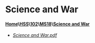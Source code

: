 # Science and War
#### [Home](..\..\..\..)\\[HSS](..\..\..)\\[102](..\..)\\[MS18](..)\\[Science and War]()
- [_Science and War.pdf_](Science%20and%20War.pdf)
